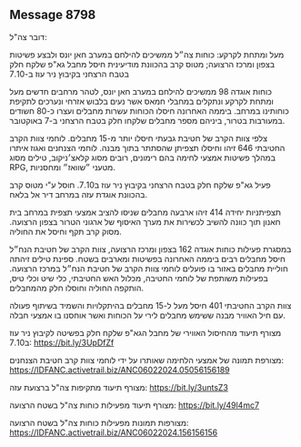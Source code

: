 ## Message 8798

דובר צה"ל:

מעל ומתחת לקרקע: כוחות צה״ל ממשיכים להילחם במערב חאן יונס ולבצע פשיטות בצפון ומרכז הרצועה; מטוס קרב בהכוונת מודיעינית חיסל מחבל גא"פ שלקח חלק בטבח הרצחני בקיבוץ ניר עוז ב-7.10

כוחות אוגדה 98 ממשיכים להילחם במערב חאן יונס, לטהר מרחבים חדשים מעל ומתחת לקרקע ונתקלים במחבלי חמאס אשר נעים בלבוש אזרחי ונערכים לתקיפת כוחותינו במרחב. ביממה האחרונה חיסלו הכוחות עשרות מחבלים ועצרו כ-80 חשודים במעורבות בטרור, ביניהם מספר מחבלים שלקחו חלק בטבח הרצחני ב-7 באוקטובר. 

צלפי צוות הקרב של חטיבת גבעתי חיסלו יותר מ-15 מחבלים. לוחמי צוות הקרב החטיבתי 646 זיהו וחיסלו תצפיתן שהסתתר בתוך מבנה. לוחמי הצנחנים ואגוז איתרו במהלך פשיטות אמצעי לחימה בהם רימונים, רובים מסוג קלאצ׳ניקוב, טילים מסוג RPG, מטעני ״שוואז״ ומחסניות. 

פעיל גא"פ שלקח חלק בטבח הרצחני בקיבוץ ניר עוז ב7.10. חוסל ע"י מטוס קרב בהכוונת אוגדת עזה במרחב דיר אל בלאח.

תצפיתניות יחידה 414 זיהו ארבעה מחבלים שניסו להציב אמצעי תצפית במרחב בית חאנון תוך כוונה להשיב לכשירות את מערך האיסוף של ארגוני הטרור בצפון הרצועה. מסוק קרב תקף וחיסל את החוליה.

במסגרת פעילות כוחות אוגדה 162 בצפון ומרכז הרצועה, צוות הקרב של חטיבת הנח״ל חיסל מחבלים רבים ביממה האחרונה בפשיטות ומארבים בשטח. ספינת טילים זיהתה חוליית מחבלים באזור בו פועלים לוחמי צוות הקרב של חטיבת הנח״ל במרכז הרצועה. בפעילות משותפת של לוחמי החטיבה, מכלול האש החטיבתי, כלי שיט וכלי טיס, הותקפה החוליה וחוסלו חלק מהמחבלים.

צוות הקרב החטיבתי 401 חיסל מעל ל-15 מחבלים בהיתקלויות והשמיד בשיתוף פעולה עם חיל האוויר מבנה ששימש מחבלים לירי על הכוחות ואשר אוחסנו בו אמצעי חבלה.

מצורף תיעוד מהחיסול האווירי של מחבל הגא"פ שלקח חלק בפשיטה לקיבוץ ניר עוז ב7.10: https://bit.ly/3UpDfZf

מצורפת תמונה של אמצעי הלחימה שאותרו על ידי לוחמי צוות קרב חטיבת הצנחנים: https://IDFANC.activetrail.biz/ANC06022024.05056156189

מצורף תיעוד מתקיפות צה"ל ברצועת עזה: https://bit.ly/3untsZ3

מצורף תיעוד מפעילות כוחות צה"ל בשטח הרצועה: https://bit.ly/49l4mc7

מצורפות תמונות מפעילות כוחות צה"ל בשטח הרצועה: https://IDFANC.activetrail.biz/ANC06022024.156156156

